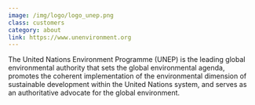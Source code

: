 ```yaml
---
image: /img/logo/logo_unep.png
class: customers
category: about
link: https://www.unenvironment.org
---
```


The United Nations Environment Programme (UNEP) is the leading global environmental authority that sets the global environmental agenda, promotes the coherent implementation of the environmental dimension of sustainable development within the United Nations system, and serves as an authoritative advocate for the global environment.
